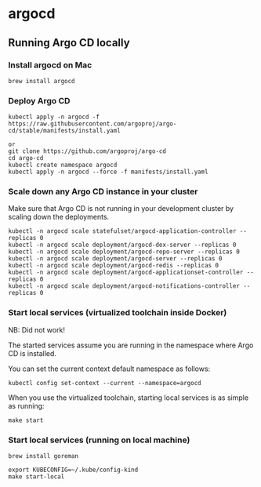 # argocd

## Running Argo CD locally
### Install argocd on Mac
```
brew install argocd
```

### Deploy Argo CD
```
kubectl apply -n argocd -f https://raw.githubusercontent.com/argoproj/argo-cd/stable/manifests/install.yaml

or
git clone https://github.com/argoproj/argo-cd
cd argo-cd
kubectl create namespace argocd
kubectl apply -n argocd --force -f manifests/install.yaml
```

### Scale down any Argo CD instance in your cluster
Make sure that Argo CD is not running in your development cluster by scaling down the deployments.

```
kubectl -n argocd scale statefulset/argocd-application-controller --replicas 0
kubectl -n argocd scale deployment/argocd-dex-server --replicas 0
kubectl -n argocd scale deployment/argocd-repo-server --replicas 0
kubectl -n argocd scale deployment/argocd-server --replicas 0
kubectl -n argocd scale deployment/argocd-redis --replicas 0
kubectl -n argocd scale deployment/argocd-applicationset-controller --replicas 0
kubectl -n argocd scale deployment/argocd-notifications-controller --replicas 0
```

### Start local services (virtualized toolchain inside Docker)
NB: Did not work!

The started services assume you are running in the namespace where Argo CD is installed.

You can set the current context default namespace as follows:
```
kubectl config set-context --current --namespace=argocd
```

When you use the virtualized toolchain, starting local services is as simple as running:
```
make start
```

### Start local services (running on local machine)
```
brew install goreman

export KUBECONFIG=~/.kube/config-kind
make start-local
```


